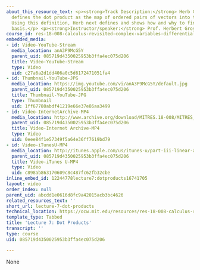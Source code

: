 ```yaml
---
about_this_resource_text: <p><strong>Track Description:</strong> Herb Gross axiomatically
  defines the dot product as the map of ordered pairs of vectors into the real numbers.
  Using this definition, Herb next defines and shows how and why to find an orthonormal
  basis.</p> <p><strong>Instructor/speaker:</strong> Prof. Herbert Gross</p>
course_id: res-18-008-calculus-revisited-complex-variables-differential-equations-and-linear-algebra-fall-2011
embedded_media:
- id: Video-YouTube-Stream
  media_location: anA3P9McG5Y
  parent_uid: 085719d4350025953b3ffa4ec075d206
  title: Video-YouTube-Stream
  type: Video
  uid: c27a6a2d1dd406a0c5d6172471051fa4
- id: Thumbnail-YouTube-JPG
  media_location: https://img.youtube.com/vi/anA3P9McG5Y/default.jpg
  parent_uid: 085719d4350025953b3ffa4ec075d206
  title: Thumbnail-YouTube-JPG
  type: Thumbnail
  uid: 1ff67780abdf41219e66e37e86aa3499
- id: Video-InternetArchive-MP4
  media_location: http://www.archive.org/download/MITRES.18-008/MITRES_18-008_Part3_lec7_300k.mp4
  parent_uid: 085719d4350025953b3ffa4ec075d206
  title: Video-Internet Archive-MP4
  type: Video
  uid: 0eee84f1e57349f5a64e36ff7619bd79
- id: Video-iTunesU-MP4
  media_location: http://itunes.apple.com/us/itunes-u/part-iii-linear-algebra-lecture/id494296411?i=109307716
  parent_uid: 085719d4350025953b3ffa4ec075d206
  title: Video-iTunes U-MP4
  type: Video
  uid: c898ab863170609c8c487fc62fb32cbe
inline_embed_id: 12244778lecture7:dotproducts16741705
layout: video
order_index: null
parent_uid: abcdd1e0616d8fc9a42015acb3bc4626
related_resources_text: ''
short_url: lecture-7-dot-products
technical_location: https://ocw.mit.edu/resources/res-18-008-calculus-revisited-complex-variables-differential-equations-and-linear-algebra-fall-2011/part-iii/lecture-7-dot-products
template_type: Tabbed
title: 'Lecture 7: Dot Products'
transcript: ''
type: course
uid: 085719d4350025953b3ffa4ec075d206

---
```

None